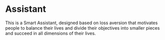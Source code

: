 # Assistant
This is a Smart Assistant, designed based on loss aversion that motivates people to balance their lives and divide their objectives into smaller pieces and succeed in all dimensions of their lives.
